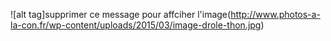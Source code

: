 ![alt tag]supprimer ce message pour affciher l'image(http://www.photos-a-la-con.fr/wp-content/uploads/2015/03/image-drole-thon.jpg)
